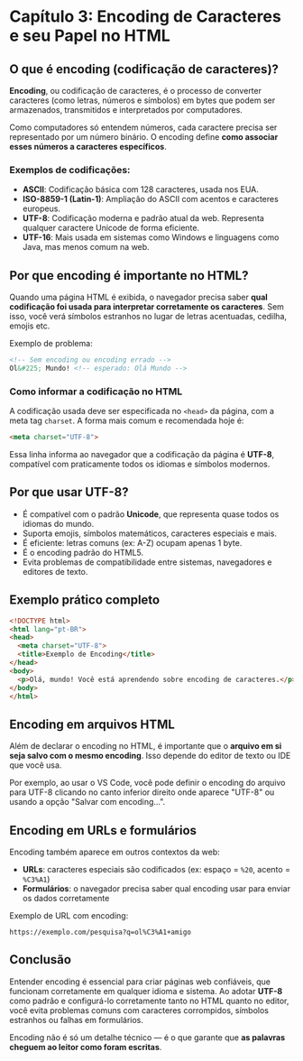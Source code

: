 # Capítulo 3: Encoding de Caracteres e seu Papel no HTML

## O que é encoding (codificação de caracteres)?

**Encoding**, ou codificação de caracteres, é o processo de converter caracteres (como letras, números e símbolos) em bytes que podem ser armazenados, transmitidos e interpretados por computadores.

Como computadores só entendem números, cada caractere precisa ser representado por um número binário. O encoding define **como associar esses números a caracteres específicos**.

### Exemplos de codificações:

* **ASCII**: Codificação básica com 128 caracteres, usada nos EUA.
* **ISO-8859-1 (Latin-1)**: Ampliação do ASCII com acentos e caracteres europeus.
* **UTF-8**: Codificação moderna e padrão atual da web. Representa qualquer caractere Unicode de forma eficiente.
* **UTF-16**: Mais usada em sistemas como Windows e linguagens como Java, mas menos comum na web.

## Por que encoding é importante no HTML?

Quando uma página HTML é exibida, o navegador precisa saber **qual codificação foi usada para interpretar corretamente os caracteres**. Sem isso, você verá símbolos estranhos no lugar de letras acentuadas, cedilha, emojis etc.

Exemplo de problema:

```html
<!-- Sem encoding ou encoding errado -->
Ol&#225; Mundo! <!-- esperado: Olá Mundo -->
```

### Como informar a codificação no HTML

A codificação usada deve ser especificada no `<head>` da página, com a meta tag `charset`. A forma mais comum e recomendada hoje é:

```html
<meta charset="UTF-8">
```

Essa linha informa ao navegador que a codificação da página é **UTF-8**, compatível com praticamente todos os idiomas e símbolos modernos.

## Por que usar UTF-8?

* É compatível com o padrão **Unicode**, que representa quase todos os idiomas do mundo.
* Suporta emojis, símbolos matemáticos, caracteres especiais e mais.
* É eficiente: letras comuns (ex: A-Z) ocupam apenas 1 byte.
* É o encoding padrão do HTML5.
* Evita problemas de compatibilidade entre sistemas, navegadores e editores de texto.

## Exemplo prático completo

```html
<!DOCTYPE html>
<html lang="pt-BR">
<head>
  <meta charset="UTF-8">
  <title>Exemplo de Encoding</title>
</head>
<body>
  <p>Olá, mundo! Você está aprendendo sobre encoding de caracteres.</p>
</body>
</html>
```

## Encoding em arquivos HTML

Além de declarar o encoding no HTML, é importante que o **arquivo em si seja salvo com o mesmo encoding**. Isso depende do editor de texto ou IDE que você usa.

Por exemplo, ao usar o VS Code, você pode definir o encoding do arquivo para UTF-8 clicando no canto inferior direito onde aparece "UTF-8" ou usando a opção "Salvar com encoding...".

## Encoding em URLs e formulários

Encoding também aparece em outros contextos da web:

* **URLs**: caracteres especiais são codificados (ex: espaço = `%20`, acento = `%C3%A1`)
* **Formulários**: o navegador precisa saber qual encoding usar para enviar os dados corretamente

Exemplo de URL com encoding:

```
https://exemplo.com/pesquisa?q=ol%C3%A1+amigo
```

## Conclusão

Entender encoding é essencial para criar páginas web confiáveis, que funcionam corretamente em qualquer idioma e sistema. Ao adotar **UTF-8** como padrão e configurá-lo corretamente tanto no HTML quanto no editor, você evita problemas comuns com caracteres corrompidos, símbolos estranhos ou falhas em formulários.

Encoding não é só um detalhe técnico — é o que garante que **as palavras cheguem ao leitor como foram escritas**.
